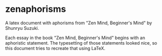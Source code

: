 # zenaphorisms
A latex document with aphorisms from "Zen Mind, Beginner's Mind" by Shunryu Suzuki.

Each essay in the book "Zen Mind, Beginner's Mind" begins with an aphoristic statement. The typesetting of those statements
looked nice, so this document tries to recreate that using LaTeX.


